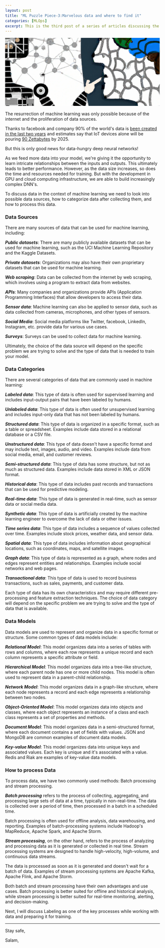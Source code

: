 ```yaml
---
layout: post
title: "ML Puzzle Piece-3:Marvelous data and where to find it" 
categories: [MLOps]
excerpt: This is the third post of a series of articles discussing the software engineering perspective of Machine Learning Systems.
---
```


![ Machine Learning Systems: A Unique Puzzle ](../images/ml_unique_puzzle.png "Machine Learning in Blue")


The resurrection of machine learning was only possible because of the internet and the proliferation of data sources.

Thanks to facebook and company 90% of the world's data is [been created in the last two years](https://www.domo.com/learn/infographic/data-never-sleeps-5) and estimates say that IoT devices alone will be pouring [90 Zettabytes](https://www.aparavi.com/resources-blog/data-growth-statistics-blow-your-mind) by 2025. 

But this is only good news for data-hungry deep neural networks! 

As we feed more data into your model, we're giving it the opportunity to learn intricate relationships between the inputs and outputs. This ultimately leads to better performance. However, as the data size increases, so does the time and resources needed for training. But with the development in GPU and cloud computing infrastructure, we are able to build increasingly complex DNN's. 

To discuss data in the context of machine learning we need to look into possible data sources, how to categorize data after collecting them, and how to process this data.

### Data Sources
There are many sources of data that can be used for machine learning, including:

***Public datasets***: There are many publicly available datasets that can be used for machine learning, such as the UCI Machine Learning Repository and the Kaggle Datasets.

***Private datasets***: Organizations may also have their own proprietary datasets that can be used for machine learning.

***Web scraping***: Data can be collected from the internet by web scraping, which involves using a program to extract data from websites.

***APIs***: Many companies and organizations provide APIs (Application Programming Interfaces) that allow developers to access their data.

***Sensor data***: Machine learning can also be applied to sensor data, such as data collected from cameras, microphones, and other types of sensors.

***Social Media***: Social media platforms like Twitter, facebook, LinkedIn, Instagram, etc. provide data for various use cases.

***Surveys***: Surveys can be used to collect data for machine learning.

Ultimately, the choice of the data source will depend on the specific problem we are trying to solve and the type of data that is needed to train your model.

### Data Categories
There are several categories of data that are commonly used in machine learning:

***Labeled data***: This type of data is often used for supervised learning and includes input-output pairs that have been labeled by humans.

***Unlabeled data***: This type of data is often used for unsupervised learning and includes input-only data that has not been labeled by humans.

***Structured data***: This type of data is organized in a specific format, such as a table or spreadsheet. Examples include data stored in a relational database or a CSV file.

***Unstructured data***: This type of data doesn't have a specific format and may include text, images, audio, and video. Examples include data from social media, email, and customer reviews.

***Semi-structured data***: This type of data has some structure, but not as much as structured data. Examples include data stored in XML or JSON format.

***Historical data***: This type of data includes past records and transactions that can be used for predictive modeling.

***Real-time data***: This type of data is generated in real-time, such as sensor data or social media data.

***Synthetic data***: This type of data is artificially created by the machine learning engineer to overcome the lack of data or other issues.

***Time series data***: This type of data includes a sequence of values collected over time. Examples include stock prices, weather data, and sensor data.

***Spatial data***: This type of data includes information about geographical locations, such as coordinates, maps, and satellite images.

***Graph data***: This type of data is represented as a graph, where nodes and edges represent entities and relationships. Examples include social networks and web pages.

***Transactional data***: This type of data is used to record business transactions, such as sales, payments, and customer data.

Each type of data has its own characteristics and may require different pre-processing and feature extraction techniques. The choice of data category will depend on the specific problem we are trying to solve and the type of data that is available.

### Data Models

Data models are used to represent and organize data in a specific format or structure. Some common types of data models include:

***Relational Model***: This model organizes data into a series of tables with rows and columns, where each row represents a unique record and each column represents a specific attribute or field.

***Hierarchical Model***: This model organizes data into a tree-like structure, where each parent node has one or more child nodes. This model is often used to represent data in a parent-child relationship.

***Network Model***: This model organizes data in a graph-like structure, where each node represents a record and each edge represents a relationship between two nodes.

***Object-Oriented Model***: This model organizes data into objects and classes, where each object represents an instance of a class and each class represents a set of properties and methods.

***Document Model***: This model organizes data in a semi-structured format, where each document contains a set of fields with values. JSON and MongoDB are common examples of document data models.

***Key-value Model***: This model organizes data into unique keys and associated values. Each key is unique and it's associated with a value. Redis and Riak are examples of key-value data models. 

### How to process Data 

To process data, we have two commonly used methods: Batch processing and stream processing.

***Batch processing*** refers to the process of collecting, aggregating, and processing large sets of data at a time, typically in non-real-time. The data is collected over a period of time, then processed in a batch in a scheduled time. 

Batch processing is often used for offline analysis, data warehousing, and reporting. Examples of batch-processing systems include Hadoop's MapReduce, Apache Spark, and Apache Storm.

***Stream processing***, on the other hand, refers to the process of analyzing and processing data as it is generated or collected in real time. Stream processing systems are designed to handle high-velocity, high-volume, and continuous data streams. 

The data is processed as soon as it is generated and doesn't wait for a batch of data. Examples of stream processing systems are Apache Kafka, Apache Flink, and Apache Storm.

Both batch and stream processing have their own advantages and use cases. Batch processing is better suited for offline and historical analysis, while stream processing is better suited for real-time monitoring, alerting, and decision-making.

Next, I will discuss Labeling as one of the key processes while working with data and preparing it for training.

----

Stay safe, 

Salam,




